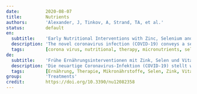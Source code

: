 ```yaml
---
date:          2020-08-07
title:         Nutrients
authors:       'Alexander, J, Tinkov, A, Strand, TA, et al.'
status:        default
en:
  subtitle:    'Early Nutritional Interventions with Zinc, Selenium and Vitamin D for Raising Anti-Viral Resistance Against Progressive COVID-19'
  description: 'The novel coronavirus infection (COVID-19) conveys a serious threat globally to health and economy because of a lack of vaccines and specific treatments. A common factor for conditions that predispose for serious progress is a low-grade inflammation, e.g., as seen in metabolic syndrome, diabetes, and heart failure, to which micronutrient deficiencies may contribute. The aim of the present article was to explore the usefulness of early micronutrient intervention, with focus on zinc, selenium, and vitamin D, to relieve escalation of COVID-19. We conducted an online search for articles published in the period 2010-2020 on zinc, selenium, and vitamin D, and corona and related virus infections. There were a few studies providing direct evidence on associations between zinc, selenium, and vitamin D, and COVID-19. Adequate supply of zinc, selenium, and vitamin D is essential for resistance to other viral infections, immune function, and reduced inflammation. Hence, it is suggested that nutrition intervention securing an adequate status might protect against the novel coronavirus SARS-CoV-2 (Severe Acute Respiratory Syndrome - coronavirus-2) and mitigate the course of COVID-19. We recommended initiation of adequate supplementation in high-risk areas and/or soon after the time of suspected infection with SARS-CoV-2. Subjects in high-risk groups should have high priority as regards this nutritive adjuvant therapy, which should be started prior to administration of specific and supportive medical measures.'
  tags:        [corona virus, nutritional, therapy, micronutrients, selenium, zinc, vitamin A, vitamin D, coenzyme Q10]
de:
  subtitle:    'Frühe Ernährungsinterventionen mit Zink, Selen und Vitamin D zur Erhöhung der antiviralen Resistenz gegen progressives COVID-19'
  description: 'Die neuartige Coronavirus-Infektion (COVID-19) stellt weltweit eine ernsthafte Bedrohung für Gesundheit und Wirtschaft dar, da es an Impfstoffen und spezifischen Behandlungen fehlt. Ein gemeinsamer Faktor für Erkrankungen, die für einen schweren Verlauf prädisponieren, ist eine niedriggradige Entzündung, wie sie z. B. beim metabolischen Syndrom, bei Diabetes und Herzinsuffizienz auftritt, wozu Mikronährstoffmängel beitragen können. Ziel des vorliegenden Artikels war, den Nutzen einer frühzeitigen Mikronährstoffintervention mit Schwerpunkt auf Zink, Selen und Vitamin D zu untersuchen, um eine Eskalation von COVID-19 zu verhindern. Wir führten eine Online-Suche nach Artikeln durch, die im Zeitraum 2010-2020 zu Zink, Selen und Vitamin D sowie zu Corona und verwandten Virusinfektionen veröffentlicht wurden. Es gab nur wenige Studien, die direkte Hinweise auf Zusammenhänge zwischen Zink, Selen und Vitamin D und COVID-19 lieferten. Eine ausreichende Versorgung mit Zink, Selen und Vitamin D ist für die Resistenz gegen andere Virusinfektionen, die Immunfunktion und die Verringerung von Entzündungen unerlässlich. Daher wird angenommen, dass eine Ernährungsintervention, die einen angemessenen Status sicherstellt, vor dem neuen Coronavirus SARS-CoV-2 (Schweres Akutes Respiratorisches Syndrom - Coronavirus-2) schützen und den Verlauf von COVID-19 mildern könnte. Wir empfehlen, in Hochrisikogebieten und/oder kurz nach dem Zeitpunkt einer vermuteten Infektion mit SARS-CoV-2 mit einer angemessenen Supplementierung zu beginnen. Personen in Hochrisikogruppen sollten eine hohe Priorität hinsichtlich dieser ernährungsbegleitenden Therapie haben, die vor der Verabreichung spezifischer und unterstützender medizinischer Maßnahmen begonnen werden sollte.' 
  tags:        [Ernährung, Therapie, Mikronährstoffe, Selen, Zink, Vitamin A, Vitamin D, Coenzym Q10]
group:         'Treatments'
credit:        https://doi.org/10.3390/nu12082358
---
```


